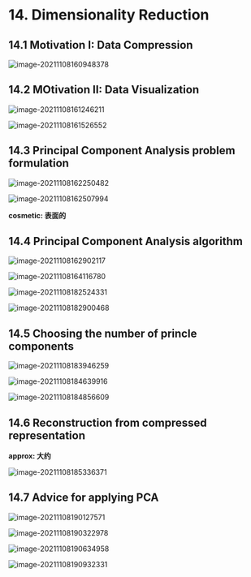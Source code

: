 # 14. Dimensionality Reduction

## 14.1 Motivation I: Data Compression

![image-20211108160948378](../../pictures/ML14-1.1.png)

## 14.2 MOtivation II: Data Visualization

![image-20211108161246211](../../pictures/ML14-2.1.png)

![image-20211108161526552](../../pictures/ML14-2.2.png)

## 14.3 Principal Component Analysis problem formulation 

![image-20211108162250482](../../pictures/ML14-3.1.png)

![image-20211108162507994](../../pictures/ML14-3.2.png)

**cosmetic: 表面的**

## 14.4 Principal Component Analysis algorithm

![image-20211108162902117](../../pictures/ML14-4.1.png)

 ![image-20211108164116780](../../pictures/ML14-4.2.png)

![image-20211108182524331](../../pictures/ML14-4.3.png)

![image-20211108182900468](../../pictures/ML14-4.4.png)

## 14.5 Choosing the number of princle components

![image-20211108183946259](../../pictures/ML14-5.1.png)

![image-20211108184639916](../../pictures/ML14-5.2.png)

  ![image-20211108184856609](../../pictures/ML14-5.3.png)

## 14.6 Reconstruction from compressed representation

**approx: 大约**

![image-20211108185336371](../../pictures/ML14-6.1.png)

## 14.7 Advice for applying PCA

![image-20211108190127571](../../pictures/ML14-7.1.png)

![image-20211108190322978](../../pictures/ML14-7.2.png)

![image-20211108190634958](../../pictures/ML14-7.3.png)

![image-20211108190932331](../../pictures/ML14-7.4.png)

















































